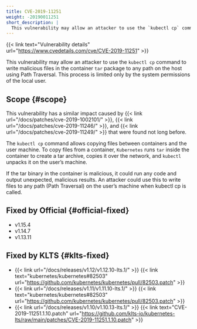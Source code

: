```yaml
---
title: CVE-2019-11251
weight: -20190011251
short_description: |
  This vulnerability may allow an attacker to use the `kubectl cp` command to write malicious files in the container `tar` package to any path on the host using Path Traversal. This process is limited only by the system permissions of the local user.
---
```


{{< link text="Vulnerability details" url="https://www.cvedetails.com/cve/CVE-2019-11251" >}}

This vulnerability may allow an attacker to use the `kubectl cp` command to write malicious files in the container `tar` package to any path on the host using Path Traversal. This process is limited only by the system permissions of the local user.

## Scope {#scope}

This vulnerability has a similar impact caused by {{< link url="/docs/patches/cve-2019-1002101/" >}}, {{< link url="/docs/patches/cve-2019-11246/" >}}, and {{< link url="/docs/patches/cve-2019-11249/" >}} that were found not long before.  

The `kubectl cp` command allows copying files between containers and the user machine. To copy files from a container, `Kubernetes` runs `tar` inside the container to create a tar archive, copies it over the network, and `kubectl` unpacks it on the user’s machine.   

If the tar binary in the container is malicious, it could run any code and output unexpected, malicious results. An attacker could use this to write files to any path (Path Traversal) on the user’s machine when kubectl cp is called.

## Fixed by Official {#official-fixed}

- v1.15.4
- v1.14.7
- v1.13.11

## Fixed by KLTS {#klts-fixed}

- {{< link url="/docs/releases/v1.12/v1.12.10-lts.1/" >}} {{< link text="kubernetes/kubernetes#82503" url="https://github.com/kubernetes/kubernetes/pull/82503.patch" >}}
- {{< link url="/docs/releases/v1.11/v1.11.10-lts.1/" >}} {{< link text="kubernetes/kubernetes#82503" url="https://github.com/kubernetes/kubernetes/pull/82503.patch" >}}
- {{< link url="/docs/releases/v1.10/v1.10.13-lts.1/" >}} {{< link text="CVE-2019-11251.1.10.patch" url="https://github.com/klts-io/kubernetes-lts/raw/main/patches/CVE-2019-11251.1.10.patch" >}}
